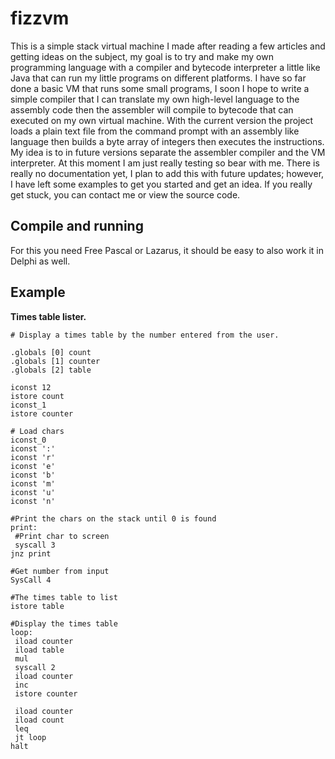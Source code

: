 # fizzvm

This is a simple stack virtual machine I made after reading a few articles and getting ideas on the subject, my goal is to try and make my own programming language with a compiler and bytecode interpreter a little like Java that can run my little programs on different platforms. 
I have so far done a basic VM that runs some small programs, I soon I hope to write a simple compiler that I can translate my own high-level language to the assembly code then the assembler will compile to bytecode that can executed on my own virtual machine.
With the current version the project loads a plain text file from the command prompt with an assembly like language then builds a byte array of integers then executes the instructions. My idea is to in future versions separate the assembler compiler and the VM interpreter. At this moment I am just really testing so bear with me. 
There is really no documentation yet, I plan to add this with future updates; however, I have left some examples to get you started and get an idea. If you really get stuck, you can contact me or view the source code.


## Compile and running
For this you need Free Pascal or Lazarus, it should be easy to also work it in Delphi as well.

## Example

**Times table lister.**

```
# Display a times table by the number entered from the user.

.globals [0] count
.globals [1] counter
.globals [2] table

iconst 12
istore count
iconst_1
istore counter

# Load chars
iconst_0
iconst ':'
iconst 'r'
iconst 'e'
iconst 'b'
iconst 'm'
iconst 'u'
iconst 'n'

#Print the chars on the stack until 0 is found
print:
 #Print char to screen
 syscall 3
jnz print

#Get number from input
SysCall 4

#The times table to list
istore table

#Display the times table
loop:
 iload counter
 iload table
 mul
 syscall 2
 iload counter
 inc
 istore counter
 
 iload counter
 iload count
 leq
 jt loop
halt
```
